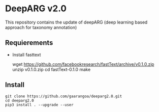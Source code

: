 # DeepARG v2.0
This repository contains the update of deepARG (deep learning based approach for taxonomy annotation)

## Requierements

* Install fasttext

    wget https://github.com/facebookresearch/fastText/archive/v0.1.0.zip
    unzip v0.1.0.zip
    cd fastText-0.1.0
    make

## Install

    git clone https://github.com/gaarangoa/deeparg2.0.git
    cd deeparg2.0
    pip3 install . --upgrade --user


